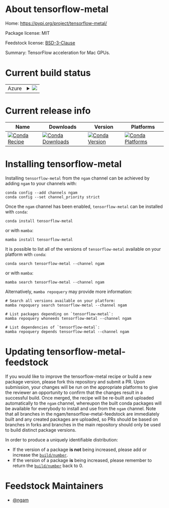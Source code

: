 About tensorflow-metal
======================

Home: https://pypi.org/project/tensorflow-metal/

Package license: MIT

Feedstock license: [BSD-3-Clause](https://github.com/ngam/tensorflow-metal-feedstock/blob/master/LICENSE.txt)

Summary: TensorFlow acceleration for Mac GPUs.

Current build status
====================


<table>
    
  <tr>
    <td>Azure</td>
    <td>
      <details>
        <summary>
          <a href="https://dev.azure.com/ngam/feedstock-builds/_build/latest?definitionId=&branchName=master">
            <img src="https://dev.azure.com/ngam/feedstock-builds/_apis/build/status/tensorflow-metal-feedstock?branchName=master">
          </a>
        </summary>
        <table>
          <thead><tr><th>Variant</th><th>Status</th></tr></thead>
          <tbody><tr>
              <td>osx_64_python3.10.____cpython</td>
              <td>
                <a href="https://dev.azure.com/ngam/feedstock-builds/_build/latest?definitionId=&branchName=master">
                  <img src="https://dev.azure.com/ngam/feedstock-builds/_apis/build/status/tensorflow-metal-feedstock?branchName=master&jobName=osx&configuration=osx_64_python3.10.____cpython" alt="variant">
                </a>
              </td>
            </tr><tr>
              <td>osx_64_python3.8.____cpython</td>
              <td>
                <a href="https://dev.azure.com/ngam/feedstock-builds/_build/latest?definitionId=&branchName=master">
                  <img src="https://dev.azure.com/ngam/feedstock-builds/_apis/build/status/tensorflow-metal-feedstock?branchName=master&jobName=osx&configuration=osx_64_python3.8.____cpython" alt="variant">
                </a>
              </td>
            </tr><tr>
              <td>osx_64_python3.9.____cpython</td>
              <td>
                <a href="https://dev.azure.com/ngam/feedstock-builds/_build/latest?definitionId=&branchName=master">
                  <img src="https://dev.azure.com/ngam/feedstock-builds/_apis/build/status/tensorflow-metal-feedstock?branchName=master&jobName=osx&configuration=osx_64_python3.9.____cpython" alt="variant">
                </a>
              </td>
            </tr><tr>
              <td>osx_arm64_python3.10.____cpython</td>
              <td>
                <a href="https://dev.azure.com/ngam/feedstock-builds/_build/latest?definitionId=&branchName=master">
                  <img src="https://dev.azure.com/ngam/feedstock-builds/_apis/build/status/tensorflow-metal-feedstock?branchName=master&jobName=osx&configuration=osx_arm64_python3.10.____cpython" alt="variant">
                </a>
              </td>
            </tr><tr>
              <td>osx_arm64_python3.8.____cpython</td>
              <td>
                <a href="https://dev.azure.com/ngam/feedstock-builds/_build/latest?definitionId=&branchName=master">
                  <img src="https://dev.azure.com/ngam/feedstock-builds/_apis/build/status/tensorflow-metal-feedstock?branchName=master&jobName=osx&configuration=osx_arm64_python3.8.____cpython" alt="variant">
                </a>
              </td>
            </tr><tr>
              <td>osx_arm64_python3.9.____cpython</td>
              <td>
                <a href="https://dev.azure.com/ngam/feedstock-builds/_build/latest?definitionId=&branchName=master">
                  <img src="https://dev.azure.com/ngam/feedstock-builds/_apis/build/status/tensorflow-metal-feedstock?branchName=master&jobName=osx&configuration=osx_arm64_python3.9.____cpython" alt="variant">
                </a>
              </td>
            </tr>
          </tbody>
        </table>
      </details>
    </td>
  </tr>
</table>

Current release info
====================

| Name | Downloads | Version | Platforms |
| --- | --- | --- | --- |
| [![Conda Recipe](https://img.shields.io/badge/recipe-tensorflow--metal-green.svg)](https://anaconda.org/ngam/tensorflow-metal) | [![Conda Downloads](https://img.shields.io/conda/dn/ngam/tensorflow-metal.svg)](https://anaconda.org/ngam/tensorflow-metal) | [![Conda Version](https://img.shields.io/conda/vn/ngam/tensorflow-metal.svg)](https://anaconda.org/ngam/tensorflow-metal) | [![Conda Platforms](https://img.shields.io/conda/pn/ngam/tensorflow-metal.svg)](https://anaconda.org/ngam/tensorflow-metal) |

Installing tensorflow-metal
===========================

Installing `tensorflow-metal` from the `ngam` channel can be achieved by adding `ngam` to your channels with:

```
conda config --add channels ngam
conda config --set channel_priority strict
```

Once the `ngam` channel has been enabled, `tensorflow-metal` can be installed with `conda`:

```
conda install tensorflow-metal
```

or with `mamba`:

```
mamba install tensorflow-metal
```

It is possible to list all of the versions of `tensorflow-metal` available on your platform with `conda`:

```
conda search tensorflow-metal --channel ngam
```

or with `mamba`:

```
mamba search tensorflow-metal --channel ngam
```

Alternatively, `mamba repoquery` may provide more information:

```
# Search all versions available on your platform:
mamba repoquery search tensorflow-metal --channel ngam

# List packages depending on `tensorflow-metal`:
mamba repoquery whoneeds tensorflow-metal --channel ngam

# List dependencies of `tensorflow-metal`:
mamba repoquery depends tensorflow-metal --channel ngam
```




Updating tensorflow-metal-feedstock
===================================

If you would like to improve the tensorflow-metal recipe or build a new
package version, please fork this repository and submit a PR. Upon submission,
your changes will be run on the appropriate platforms to give the reviewer an
opportunity to confirm that the changes result in a successful build. Once
merged, the recipe will be re-built and uploaded automatically to the
`ngam` channel, whereupon the built conda packages will be available for
everybody to install and use from the `ngam` channel.
Note that all branches in the ngam/tensorflow-metal-feedstock are
immediately built and any created packages are uploaded, so PRs should be based
on branches in forks and branches in the main repository should only be used to
build distinct package versions.

In order to produce a uniquely identifiable distribution:
 * If the version of a package **is not** being increased, please add or increase
   the [``build/number``](https://docs.conda.io/projects/conda-build/en/latest/resources/define-metadata.html#build-number-and-string).
 * If the version of a package **is** being increased, please remember to return
   the [``build/number``](https://docs.conda.io/projects/conda-build/en/latest/resources/define-metadata.html#build-number-and-string)
   back to 0.

Feedstock Maintainers
=====================

* [@ngam](https://github.com/ngam/)

